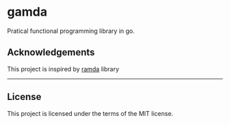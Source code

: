 # gamda
Pratical functional programming library in go.

Acknowledgements
-----------------
This project is inspired by [ramda](https://github.com/ramda/ramda) library

------

License
-----------------
This project is licensed under the terms of the MIT license.
